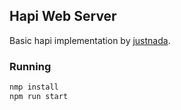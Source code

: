 ## Hapi Web Server

Basic hapi implementation by [justnada](https://github.com/justnada).

### Running

```bash
nmp install
npm run start
```
